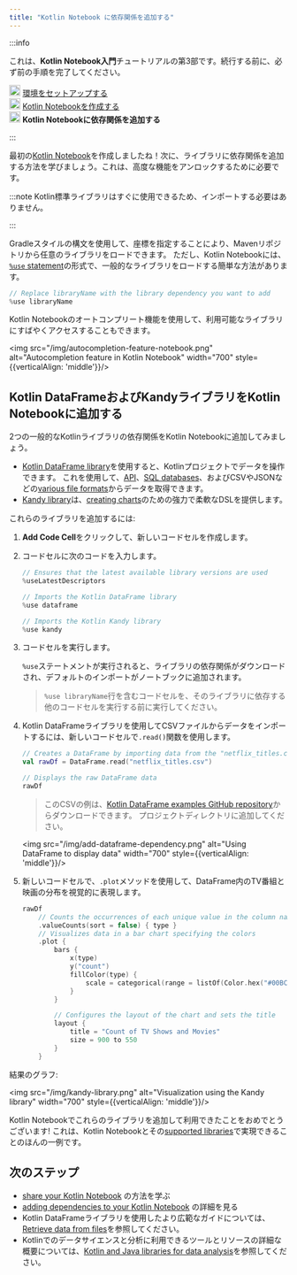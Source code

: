 ```yaml
---
title: "Kotlin Notebook に依存関係を追加する"
---
```

:::info
<p>
   これは、<strong>Kotlin Notebook入門</strong>チュートリアルの第3部です。続行する前に、必ず前の手順を完了してください。
</p>
<p>
   <img src="/img/icon-1-done.svg" width="20" alt="First step"/> <a href="kotlin-notebook-set-up-env">環境をセットアップする</a><br/>
      <img src="/img/icon-2-done.svg" width="20" alt="Second step"/> <a href="kotlin-notebook-create">Kotlin Notebookを作成する</a><br/>
      <img src="/img/icon-3.svg" width="20" alt="Third step"/> <strong>Kotlin Notebookに依存関係を追加する</strong><br/>
</p>

:::

最初の[Kotlin Notebook](kotlin-notebook-overview)を作成しましたね！次に、ライブラリに依存関係を追加する方法を学びましょう。これは、高度な機能をアンロックするために必要です。

:::note
Kotlin標準ライブラリはすぐに使用できるため、インポートする必要はありません。

:::

Gradleスタイルの構文を使用して、座標を指定することにより、Mavenリポジトリから任意のライブラリをロードできます。
ただし、Kotlin Notebookには、[`%use` statement](https://www.jetbrains.com/help/idea/kotlin-notebook.html#import-libraries)の形式で、一般的なライブラリをロードする簡単な方法があります。

```kotlin
// Replace libraryName with the library dependency you want to add
%use libraryName
```

Kotlin Notebookのオートコンプリート機能を使用して、利用可能なライブラリにすばやくアクセスすることもできます。

<img src="/img/autocompletion-feature-notebook.png" alt="Autocompletion feature in Kotlin Notebook" width="700" style={{verticalAlign: 'middle'}}/>

## Kotlin DataFrameおよびKandyライブラリをKotlin Notebookに追加する

2つの一般的なKotlinライブラリの依存関係をKotlin Notebookに追加してみましょう。
* [Kotlin DataFrame library](https://kotlin.github.io/dataframe/gettingstarted.html)を使用すると、Kotlinプロジェクトでデータを操作できます。
これを使用して、[API](data-analysis-work-with-api)、[SQL databases](data-analysis-connect-to-db)、およびCSVやJSONなどの[various file formats](data-analysis-work-with-data-sources)からデータを取得できます。
* [Kandy library](https://kotlin.github.io/kandy/welcome.html)は、[creating charts](data-analysis-visualization)のための強力で柔軟なDSLを提供します。

これらのライブラリを追加するには:

1. **Add Code Cell**をクリックして、新しいコードセルを作成します。
2. コードセルに次のコードを入力します。

    ```kotlin
    // Ensures that the latest available library versions are used
    %useLatestDescriptors
    
    // Imports the Kotlin DataFrame library
    %use dataframe
    
    // Imports the Kotlin Kandy library
    %use kandy
    ```

3. コードセルを実行します。

    `%use`ステートメントが実行されると、ライブラリの依存関係がダウンロードされ、デフォルトのインポートがノートブックに追加されます。

    > `%use libraryName`行を含むコードセルを、そのライブラリに依存する他のコードセルを実行する前に実行してください。
    >
    

4. Kotlin DataFrameライブラリを使用してCSVファイルからデータをインポートするには、新しいコードセルで`.read()`関数を使用します。

    ```kotlin
    // Creates a DataFrame by importing data from the "netflix_titles.csv" file.
    val rawDf = DataFrame.read("netflix_titles.csv")
    
    // Displays the raw DataFrame data
    rawDf
    ```

    > このCSVの例は、[Kotlin DataFrame examples GitHub repository](https://github.com/Kotlin/dataframe/blob/master/examples/notebooks/netflix/netflix_titles.csv)からダウンロードできます。
    > プロジェクトディレクトリに追加してください。
    > 
    

    <img src="/img/add-dataframe-dependency.png" alt="Using DataFrame to display data" width="700" style={{verticalAlign: 'middle'}}/>

5. 新しいコードセルで、`.plot`メソッドを使用して、DataFrame内のTV番組と映画の分布を視覚的に表現します。

    ```kotlin
    rawDf
        // Counts the occurrences of each unique value in the column named "type"
        .valueCounts(sort = false) { type }
        // Visualizes data in a bar chart specifying the colors
        .plot {
            bars {
                x(type)
                y("count")
                fillColor(type) {
                    scale = categorical(range = listOf(Color.hex("#00BCD4"), Color.hex("#009688")))
                }
            }
    
            // Configures the layout of the chart and sets the title
            layout {
                title = "Count of TV Shows and Movies"
                size = 900 to 550
            }
        }
    ```

結果のグラフ:

<img src="/img/kandy-library.png" alt="Visualization using the Kandy library" width="700" style={{verticalAlign: 'middle'}}/>

Kotlin Notebookでこれらのライブラリを追加して利用できたことをおめでとうございます!
これは、Kotlin Notebookとその[supported libraries](data-analysis-libraries)で実現できることのほんの一例です。

## 次のステップ

* [share your Kotlin Notebook](kotlin-notebook-share) の方法を学ぶ
* [adding dependencies to your Kotlin Notebook](https://www.jetbrains.com/help/idea/kotlin-notebook.html#add-dependencies) の詳細を見る
* Kotlin DataFrameライブラリを使用したより広範なガイドについては、[Retrieve data from files](data-analysis-work-with-data-sources)を参照してください。
* Kotlinでのデータサイエンスと分析に利用できるツールとリソースの詳細な概要については、[Kotlin and Java libraries for data analysis](data-analysis-libraries)を参照してください。